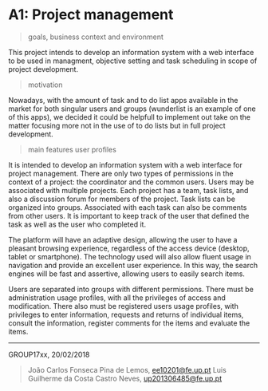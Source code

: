 # A1: Project management

> goals, business context and environment

This project intends to develop an information system with a web interface to be used in managment, objective setting and task scheduling  in scope of project development.

> motivation

Nowadays, with the amount of task and to do list apps available in the market for both singular users and groups (wunderlist is an example of one of this apps), we decided it could be helpfull to implement out take on the matter focusing more not in the use of to do lists but in full project development.

> main features
> user profiles
 
It is intended to develop an information system with a web interface for project management. There are only two types of permissions in the context of a project: the coordinator and the common users. Users may be associated with multiple projects. Each project has a team, task lists, and also a discussion forum for members of the project. Task lists can be organized into groups. Associated with each task can also be comments from other users. It is important to keep track of the user that defined the task as well as the user who completed it.

The platform will have an adaptive design, allowing the user to have a pleasant browsing experience, regardless of the access device (desktop, tablet or smartphone). The technology used will also allow fluent usage in navigation and provide an excellent user experience. In this way, the search engines will be fast and assertive, allowing users to easily search items.

Users are separated into groups with different permissions. There must be administration usage profiles, with all the privileges of access and modification. There also must be registered users usage profiles, with privileges to enter information, requests and returns of individual items, consult the information, register comments for the items and evaluate the items.
***
 
 
GROUP17xx, 20/02/2018
 
> João Carlos Fonseca Pina de Lemos, ee10201@fe.up.pt
> Luis Guilherme da Costa Castro Neves, up201306485@fe.up.pt
